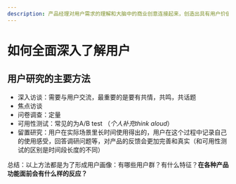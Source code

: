 ```yaml
---
description: 产品经理对用户需求的理解和大脑中的商业创意连接起来，创造出具有用户价值和商业价值的产品，因此了解用户是重中之重
---
```


# 如何全面深入了解用户

## 用户研究的主要方法

* 深入访谈：需要与用户交流，最重要的是要有共情，共鸣，共话题
* 焦点访谈
* 问卷调查：定量
* 可用性测试：常见的为A/B test （_个人补充think aloud_）
* 留置研究：用户在实际场景里长时间使用得出的，用户在这个过程中记录自己的使用感受，回答调研问题等，对产品的反馈会更加完善和真实（和可用性测试的区别是时间段长度的不同）

总结：以上方法都是为了形成用户画像：有哪些用户群？有什么特征？**在各种产品功能面前会有什么样的反应？**



